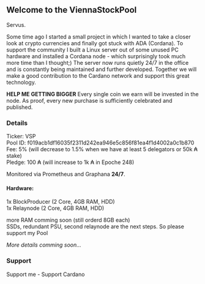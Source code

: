 ## Welcome to the ViennaStockPool

Servus.

Some time ago I started a small project in which I wanted to take a closer look at crypto currencies and finally got stuck with ADA (Cordana).
To support the community I built a Linux server out of some unused PC hardware and installed a Cordana node - which surprisingly took much more time than I thought;) The server now runs quietly 24/7 in the office and is constantly being maintained and further developed. Together we will make a good contribution to the Cardano network and support this great technology.

**HELP ME GETTING BIGGER**
Every single coin we earn will be invested in the node. As proof, every new purchase is sufficiently celebrated and published. 

### Details

Ticker: VSP  
Pool ID: f019acb1df16035f2311d242ea946e5c856f81ea4f1d4002a0c1b870  
Fee: 5% (will decrease to 1.5% when we have at least 5 delegators or 50k ₳ stake)  
Pledge: 100 ₳ (will increase to 1k ₳ in Epoche 248)  

Monitored via Prometheus and Graphana **24/7**.

#### Hardware:

1x BlockProducer (2 Core, 4GB RAM, HDD)  
1x Relaynode (2 Core, 4GB RAM, HDD)

more RAM comming soon (still orderd 8GB each)  
SSDs, redundant PSU, second relaynode are the next steps. So please support my Pool  

*More details comming soon...*


### Support

Support me  - Support Cardano
